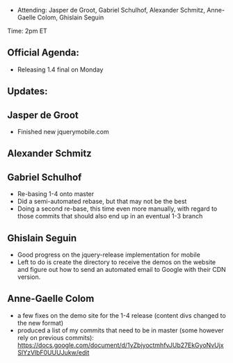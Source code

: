 * Attending: Jasper de Groot, Gabriel Schulhof, Alexander Schmitz, Anne-Gaelle Colom, Ghislain Seguin

Time: 2pm ET

## Official Agenda:
* Releasing 1.4 final on Monday


## Updates:

## Jasper de Groot
* Finished new jquerymobile.com


## Alexander Schmitz


## Gabriel Schulhof
* Re-basing 1-4 onto master
* Did a semi-automated rebase, but that may not be the best
* Doing a second re-base, this time even more manually, with regard to those commits that should also end up in an eventual 1-3 branch


## Ghislain Seguin
* Good progress on the jquery-release implementation for mobile
* Left to do is create the directory to receive the demos on the website and figure out how to send an automated email to Google with their CDN version.


## Anne-Gaelle Colom
* a few fixes on the demo site for the 1-4 release (content divs changed to the new format)
* produced a list of my commits that need to be in master (some however rely on previous commits): https://docs.google.com/document/d/1yZbjyoctmhfvJUb27EkGyoNvUjxSlYzVlbF0UUUJukw/edit

